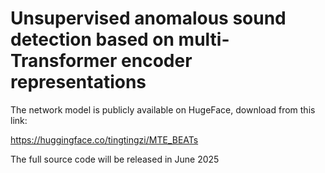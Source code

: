 # Unsupervised anomalous sound detection based on multi-Transformer encoder representations

The network model is publicly available on HugeFace, download from this link: 

https://huggingface.co/tingtingzi/MTE_BEATs

The full source code will be released in June 2025
